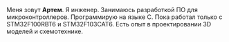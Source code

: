 Меня зовут **Артем**. Я инженер.
Занимаюсь разработкой ПО для микроконтроллеров. Программирую на языке С. Пока работал только с STM32F100RBT6 и STM32F103CAT6.
Есть опыт в проектировании 3D моделей и схемотехнике.
